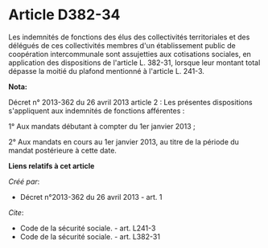 # Article D382-34

Les indemnités de fonctions des élus des collectivités territoriales et des délégués de ces collectivités membres d'un
établissement public de coopération intercommunale sont assujetties aux cotisations sociales, en application des dispositions
de l'article L. 382-31, lorsque leur montant total dépasse la moitié du plafond mentionné à l'article L. 241-3.

**Nota:**

Décret n° 2013-362 du 26 avril 2013 article 2 : Les présentes dispositions s'appliquent aux indemnités de fonctions
afférentes :

1° Aux mandats débutant à compter du 1er janvier 2013 ;

2° Aux mandats en cours au 1er janvier 2013, au titre de la période du mandat postérieure à cette date.

**Liens relatifs à cet article**

_Créé par_:

  - Décret n°2013-362 du 26 avril 2013 - art. 1

_Cite_:

  - Code de la sécurité sociale. - art. L241-3
  - Code de la sécurité sociale. - art. L382-31
